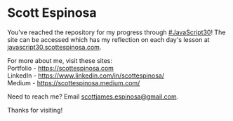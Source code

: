 # Scott Espinosa
You've reached the repository for my progress through [#JavaScript30](https://javascript30.com/)! The site can be accessed which has my reflection on each day's lesson at [javascript30.scottespinosa.com](https://javascript30.scottespinosa.com).

For more about me, visit these sites:<br/>
Portfolio - https://scottespinosa.com<br/>
LinkedIn - https://www.linkedin.com/in/scottespinosa/<br/>
Medium - https://scottespinosa.medium.com/<br/>

Need to reach me? Email scottjames.espinosa@gmail.com.

Thanks for visiting!